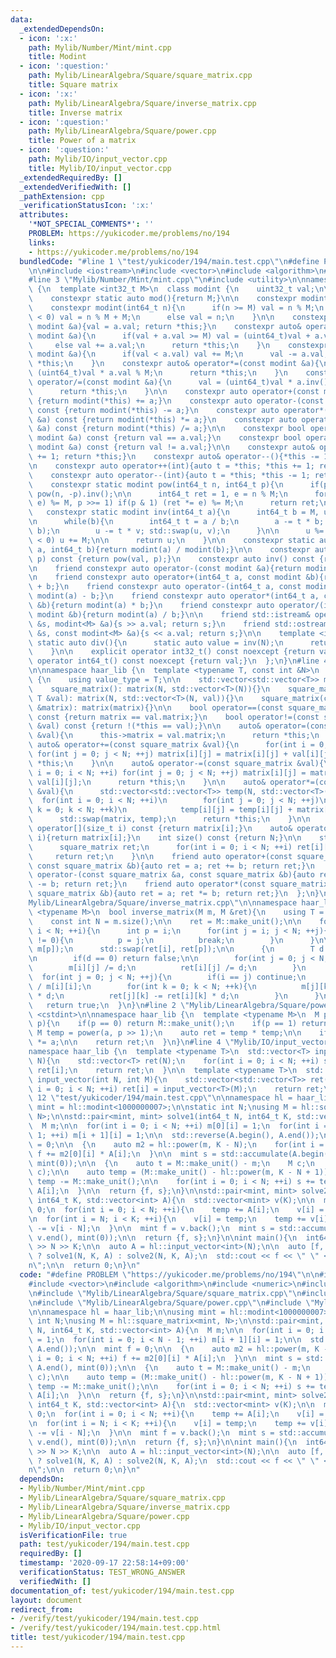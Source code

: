 ```yaml
---
data:
  _extendedDependsOn:
  - icon: ':x:'
    path: Mylib/Number/Mint/mint.cpp
    title: Modint
  - icon: ':question:'
    path: Mylib/LinearAlgebra/Square/square_matrix.cpp
    title: Square matrix
  - icon: ':x:'
    path: Mylib/LinearAlgebra/Square/inverse_matrix.cpp
    title: Inverse matrix
  - icon: ':question:'
    path: Mylib/LinearAlgebra/Square/power.cpp
    title: Power of a matrix
  - icon: ':question:'
    path: Mylib/IO/input_vector.cpp
    title: Mylib/IO/input_vector.cpp
  _extendedRequiredBy: []
  _extendedVerifiedWith: []
  _pathExtension: cpp
  _verificationStatusIcon: ':x:'
  attributes:
    '*NOT_SPECIAL_COMMENTS*': ''
    PROBLEM: https://yukicoder.me/problems/no/194
    links:
    - https://yukicoder.me/problems/no/194
  bundledCode: "#line 1 \"test/yukicoder/194/main.test.cpp\"\n#define PROBLEM \"https://yukicoder.me/problems/no/194\"\
    \n\n#include <iostream>\n#include <vector>\n#include <algorithm>\n#include <numeric>\n\
    #line 3 \"Mylib/Number/Mint/mint.cpp\"\n#include <utility>\n\nnamespace haar_lib\
    \ {\n  template <int32_t M>\n  class modint {\n    uint32_t val;\n\n  public:\n\
    \    constexpr static auto mod(){return M;}\n\n    constexpr modint(): val(0){}\n\
    \    constexpr modint(int64_t n){\n      if(n >= M) val = n % M;\n      else if(n\
    \ < 0) val = n % M + M;\n      else val = n;\n    }\n\n    constexpr auto& operator=(const\
    \ modint &a){val = a.val; return *this;}\n    constexpr auto& operator+=(const\
    \ modint &a){\n      if(val + a.val >= M) val = (uint64_t)val + a.val - M;\n \
    \     else val += a.val;\n      return *this;\n    }\n    constexpr auto& operator-=(const\
    \ modint &a){\n      if(val < a.val) val += M;\n      val -= a.val;\n      return\
    \ *this;\n    }\n    constexpr auto& operator*=(const modint &a){\n      val =\
    \ (uint64_t)val * a.val % M;\n      return *this;\n    }\n    constexpr auto&\
    \ operator/=(const modint &a){\n      val = (uint64_t)val * a.inv().val % M;\n\
    \      return *this;\n    }\n\n    constexpr auto operator+(const modint &a) const\
    \ {return modint(*this) += a;}\n    constexpr auto operator-(const modint &a)\
    \ const {return modint(*this) -= a;}\n    constexpr auto operator*(const modint\
    \ &a) const {return modint(*this) *= a;}\n    constexpr auto operator/(const modint\
    \ &a) const {return modint(*this) /= a;}\n\n    constexpr bool operator==(const\
    \ modint &a) const {return val == a.val;}\n    constexpr bool operator!=(const\
    \ modint &a) const {return val != a.val;}\n\n    constexpr auto& operator++(){*this\
    \ += 1; return *this;}\n    constexpr auto& operator--(){*this -= 1; return *this;}\n\
    \n    constexpr auto operator++(int){auto t = *this; *this += 1; return t;}\n\
    \    constexpr auto operator--(int){auto t = *this; *this -= 1; return t;}\n\n\
    \    constexpr static modint pow(int64_t n, int64_t p){\n      if(p < 0) return\
    \ pow(n, -p).inv();\n\n      int64_t ret = 1, e = n % M;\n      for(; p; (e *=\
    \ e) %= M, p >>= 1) if(p & 1) (ret *= e) %= M;\n      return ret;\n    }\n\n \
    \   constexpr static modint inv(int64_t a){\n      int64_t b = M, u = 1, v = 0;\n\
    \n      while(b){\n        int64_t t = a / b;\n        a -= t * b; std::swap(a,\
    \ b);\n        u -= t * v; std::swap(u, v);\n      }\n\n      u %= M;\n      if(u\
    \ < 0) u += M;\n\n      return u;\n    }\n\n    constexpr static auto frac(int64_t\
    \ a, int64_t b){return modint(a) / modint(b);}\n\n    constexpr auto pow(int64_t\
    \ p) const {return pow(val, p);}\n    constexpr auto inv() const {return inv(val);}\n\
    \n    friend constexpr auto operator-(const modint &a){return modint(M - a.val);}\n\
    \n    friend constexpr auto operator+(int64_t a, const modint &b){return modint(a)\
    \ + b;}\n    friend constexpr auto operator-(int64_t a, const modint &b){return\
    \ modint(a) - b;}\n    friend constexpr auto operator*(int64_t a, const modint\
    \ &b){return modint(a) * b;}\n    friend constexpr auto operator/(int64_t a, const\
    \ modint &b){return modint(a) / b;}\n\n    friend std::istream& operator>>(std::istream\
    \ &s, modint<M> &a){s >> a.val; return s;}\n    friend std::ostream& operator<<(std::ostream\
    \ &s, const modint<M> &a){s << a.val; return s;}\n\n    template <int N>\n   \
    \ static auto div(){\n      static auto value = inv(N);\n      return value;\n\
    \    }\n\n    explicit operator int32_t() const noexcept {return val;}\n    explicit\
    \ operator int64_t() const noexcept {return val;}\n  };\n}\n#line 4 \"Mylib/LinearAlgebra/Square/square_matrix.cpp\"\
    \n\nnamespace haar_lib {\n  template <typename T, const int &N>\n  struct square_matrix\
    \ {\n    using value_type = T;\n\n    std::vector<std::vector<T>> matrix;\n\n\
    \    square_matrix(): matrix(N, std::vector<T>(N)){}\n    square_matrix(const\
    \ T &val): matrix(N, std::vector<T>(N, val)){}\n    square_matrix(const std::vector<std::vector<T>>\
    \ &matrix): matrix(matrix){}\n\n    bool operator==(const square_matrix &val)\
    \ const {return matrix == val.matrix;}\n    bool operator!=(const square_matrix\
    \ &val) const {return !(*this == val);}\n\n    auto& operator=(const square_matrix\
    \ &val){\n      this->matrix = val.matrix;\n      return *this;\n    }\n\n   \
    \ auto& operator+=(const square_matrix &val){\n      for(int i = 0; i < N; ++i)\
    \ for(int j = 0; j < N; ++j) matrix[i][j] = matrix[i][j] + val[i][j];\n      return\
    \ *this;\n    }\n\n    auto& operator-=(const square_matrix &val){\n      for(int\
    \ i = 0; i < N; ++i) for(int j = 0; j < N; ++j) matrix[i][j] = matrix[i][j] -\
    \ val[i][j];\n      return *this;\n    }\n\n    auto& operator*=(const square_matrix\
    \ &val){\n      std::vector<std::vector<T>> temp(N, std::vector<T>(N));\n    \
    \  for(int i = 0; i < N; ++i)\n        for(int j = 0; j < N; ++j)\n          for(int\
    \ k = 0; k < N; ++k)\n            temp[i][j] = temp[i][j] + matrix[i][k] * val[k][j];\n\
    \      std::swap(matrix, temp);\n      return *this;\n    }\n\n    const auto&\
    \ operator[](size_t i) const {return matrix[i];}\n    auto& operator[](size_t\
    \ i){return matrix[i];}\n    int size() const {return N;}\n\n    static auto make_unit(){\n\
    \      square_matrix ret;\n      for(int i = 0; i < N; ++i) ret[i][i] = 1;\n \
    \     return ret;\n    }\n\n    friend auto operator+(const square_matrix &a,\
    \ const square_matrix &b){auto ret = a; ret += b; return ret;}\n    friend auto\
    \ operator-(const square_matrix &a, const square_matrix &b){auto ret = a; ret\
    \ -= b; return ret;}\n    friend auto operator*(const square_matrix &a, const\
    \ square_matrix &b){auto ret = a; ret *= b; return ret;}\n  };\n}\n#line 3 \"\
    Mylib/LinearAlgebra/Square/inverse_matrix.cpp\"\n\nnamespace haar_lib {\n  template\
    \ <typename M>\n  bool inverse_matrix(M m, M &ret){\n    using T = typename M::value_type;\n\
    \    const int N = m.size();\n\n    ret = M::make_unit();\n\n    for(int i = 0;\
    \ i < N; ++i){\n      int p = i;\n      for(int j = i; j < N; ++j){\n        if(m[i][j]\
    \ != 0){\n          p = j;\n          break;\n        }\n      }\n\n      std::swap(m[i],\
    \ m[p]);\n      std::swap(ret[i], ret[p]);\n\n      {\n        T d = m[i][i];\n\
    \n        if(d == 0) return false;\n\n        for(int j = 0; j < N; ++j){\n  \
    \        m[i][j] /= d;\n          ret[i][j] /= d;\n        }\n      }\n\n    \
    \  for(int j = 0; j < N; ++j){\n        if(i == j) continue;\n        T d = m[j][i]\
    \ / m[i][i];\n        for(int k = 0; k < N; ++k){\n          m[j][k] -= m[i][k]\
    \ * d;\n          ret[j][k] -= ret[i][k] * d;\n        }\n      }\n    }\n\n \
    \   return true;\n  }\n}\n#line 2 \"Mylib/LinearAlgebra/Square/power.cpp\"\n#include\
    \ <cstdint>\n\nnamespace haar_lib {\n  template <typename M>\n  M power(M a, uint64_t\
    \ p){\n    if(p == 0) return M::make_unit();\n    if(p == 1) return a;\n\n   \
    \ M temp = power(a, p >> 1);\n    auto ret = temp * temp;\n\n    if(p & 1) ret\
    \ *= a;\n\n    return ret;\n  }\n}\n#line 4 \"Mylib/IO/input_vector.cpp\"\n\n\
    namespace haar_lib {\n  template <typename T>\n  std::vector<T> input_vector(int\
    \ N){\n    std::vector<T> ret(N);\n    for(int i = 0; i < N; ++i) std::cin >>\
    \ ret[i];\n    return ret;\n  }\n\n  template <typename T>\n  std::vector<std::vector<T>>\
    \ input_vector(int N, int M){\n    std::vector<std::vector<T>> ret(N);\n    for(int\
    \ i = 0; i < N; ++i) ret[i] = input_vector<T>(M);\n    return ret;\n  }\n}\n#line\
    \ 12 \"test/yukicoder/194/main.test.cpp\"\n\nnamespace hl = haar_lib;\n\nusing\
    \ mint = hl::modint<1000000007>;\n\nstatic int N;\nusing M = hl::square_matrix<mint,\
    \ N>;\n\nstd::pair<mint, mint> solve1(int64_t N, int64_t K, std::vector<int> A){\n\
    \  M m;\n\n  for(int i = 0; i < N; ++i) m[0][i] = 1;\n  for(int i = 0; i < N -\
    \ 1; ++i) m[i + 1][i] = 1;\n\n  std::reverse(A.begin(), A.end());\n\n  mint f\
    \ = 0;\n\n  {\n    auto m2 = hl::power(m, K - N);\n    for(int i = 0; i < N; ++i)\
    \ f += m2[0][i] * A[i];\n  }\n\n  mint s = std::accumulate(A.begin(), A.end(),\
    \ mint(0));\n\n  {\n    auto t = M::make_unit() - m;\n    M c;\n    hl::inverse_matrix(t,\
    \ c);\n\n    auto temp = (M::make_unit() - hl::power(m, K - N + 1)) * c;\n   \
    \ temp -= M::make_unit();\n\n    for(int i = 0; i < N; ++i) s += temp[0][i] *\
    \ A[i];\n  }\n\n  return {f, s};\n}\n\nstd::pair<mint, mint> solve2(int64_t N,\
    \ int64_t K, std::vector<int> A){\n  std::vector<mint> v(K);\n\n  mint temp =\
    \ 0;\n  for(int i = 0; i < N; ++i){\n    temp += A[i];\n    v[i] = A[i];\n  }\n\
    \n  for(int i = N; i < K; ++i){\n    v[i] = temp;\n    temp += v[i];\n    temp\
    \ -= v[i - N];\n  }\n\n  mint f = v.back();\n  mint s = std::accumulate(v.begin(),\
    \ v.end(), mint(0));\n\n  return {f, s};\n}\n\nint main(){\n  int64_t K; std::cin\
    \ >> N >> K;\n\n  auto A = hl::input_vector<int>(N);\n\n  auto [f, s] = K > 1000000\
    \ ? solve1(N, K, A) : solve2(N, K, A);\n  std::cout << f << \" \" << s << \"\\\
    n\";\n\n  return 0;\n}\n"
  code: "#define PROBLEM \"https://yukicoder.me/problems/no/194\"\n\n#include <iostream>\n\
    #include <vector>\n#include <algorithm>\n#include <numeric>\n#include \"Mylib/Number/Mint/mint.cpp\"\
    \n#include \"Mylib/LinearAlgebra/Square/square_matrix.cpp\"\n#include \"Mylib/LinearAlgebra/Square/inverse_matrix.cpp\"\
    \n#include \"Mylib/LinearAlgebra/Square/power.cpp\"\n#include \"Mylib/IO/input_vector.cpp\"\
    \n\nnamespace hl = haar_lib;\n\nusing mint = hl::modint<1000000007>;\n\nstatic\
    \ int N;\nusing M = hl::square_matrix<mint, N>;\n\nstd::pair<mint, mint> solve1(int64_t\
    \ N, int64_t K, std::vector<int> A){\n  M m;\n\n  for(int i = 0; i < N; ++i) m[0][i]\
    \ = 1;\n  for(int i = 0; i < N - 1; ++i) m[i + 1][i] = 1;\n\n  std::reverse(A.begin(),\
    \ A.end());\n\n  mint f = 0;\n\n  {\n    auto m2 = hl::power(m, K - N);\n    for(int\
    \ i = 0; i < N; ++i) f += m2[0][i] * A[i];\n  }\n\n  mint s = std::accumulate(A.begin(),\
    \ A.end(), mint(0));\n\n  {\n    auto t = M::make_unit() - m;\n    M c;\n    hl::inverse_matrix(t,\
    \ c);\n\n    auto temp = (M::make_unit() - hl::power(m, K - N + 1)) * c;\n   \
    \ temp -= M::make_unit();\n\n    for(int i = 0; i < N; ++i) s += temp[0][i] *\
    \ A[i];\n  }\n\n  return {f, s};\n}\n\nstd::pair<mint, mint> solve2(int64_t N,\
    \ int64_t K, std::vector<int> A){\n  std::vector<mint> v(K);\n\n  mint temp =\
    \ 0;\n  for(int i = 0; i < N; ++i){\n    temp += A[i];\n    v[i] = A[i];\n  }\n\
    \n  for(int i = N; i < K; ++i){\n    v[i] = temp;\n    temp += v[i];\n    temp\
    \ -= v[i - N];\n  }\n\n  mint f = v.back();\n  mint s = std::accumulate(v.begin(),\
    \ v.end(), mint(0));\n\n  return {f, s};\n}\n\nint main(){\n  int64_t K; std::cin\
    \ >> N >> K;\n\n  auto A = hl::input_vector<int>(N);\n\n  auto [f, s] = K > 1000000\
    \ ? solve1(N, K, A) : solve2(N, K, A);\n  std::cout << f << \" \" << s << \"\\\
    n\";\n\n  return 0;\n}\n"
  dependsOn:
  - Mylib/Number/Mint/mint.cpp
  - Mylib/LinearAlgebra/Square/square_matrix.cpp
  - Mylib/LinearAlgebra/Square/inverse_matrix.cpp
  - Mylib/LinearAlgebra/Square/power.cpp
  - Mylib/IO/input_vector.cpp
  isVerificationFile: true
  path: test/yukicoder/194/main.test.cpp
  requiredBy: []
  timestamp: '2020-09-17 22:58:14+09:00'
  verificationStatus: TEST_WRONG_ANSWER
  verifiedWith: []
documentation_of: test/yukicoder/194/main.test.cpp
layout: document
redirect_from:
- /verify/test/yukicoder/194/main.test.cpp
- /verify/test/yukicoder/194/main.test.cpp.html
title: test/yukicoder/194/main.test.cpp
---
```

